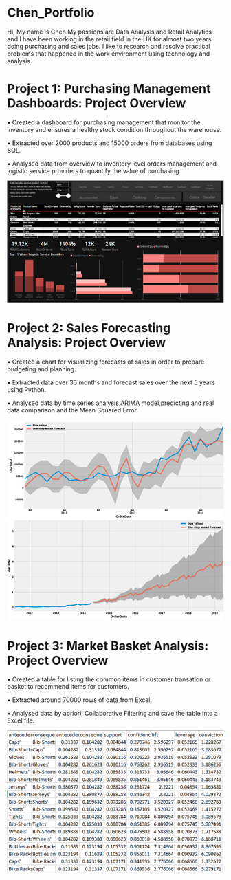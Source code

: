 # Chen_Portfolio
Hi, My name is Chen.My passions are Data Analysis and Retail Analytics and I have been working in the retail field in the UK for almost two years doing purchasing and sales jobs. I like to research and resolve practical problems that happened in the work environment using technology and analysis.   

# Project 1: Purchasing Management Dashboards: Project Overview
• Created a dashboard for purchasing management that monitor the inventory and ensures a healthy stock condition throughout the warehouse.

• Extracted over 2000 products and 15000 orders from databases using SQL.

• Analysed data from overview to inventory level,orders management and logistic service providers to quantify the value of purchasing.

![](https://github.com/DogTea/Chen_Portfolio/blob/main/images/Purchasing%20management%20dashboard.PNG)

# Project 2: Sales Forecasting Analysis: Project Overview
• Created a chart for visualizing forecasts of sales in order to prepare budgeting and planning.

• Extracted data over 36 months and forecast sales over the next 5 years using Python.

• Analysed data by time series analysis,ARIMA model,predicting and real data comparison and the Mean Squared Error.

![](https://github.com/DogTea/Chen_portfolio/blob/main/images/Forecast%20revenue%20analysis_1.png)
![](https://github.com/DogTea/Chen_portfolio/blob/main/images/Forecast%20revenue%20analysis_2.png)

# Project 3: Market Basket Analysis: Project Overview
• Created a table for listing the common items in customer transation or basket to recommend items for customers. 

• Extracted around 70000 rows of data from Excel.

• Analysed data by apriori, Collaborative Filtering and save the table into a Excel file.

![](https://github.com/DogTea/Chen_portfolio/blob/main/images/market%20basket%20analysis_1.PNG)
